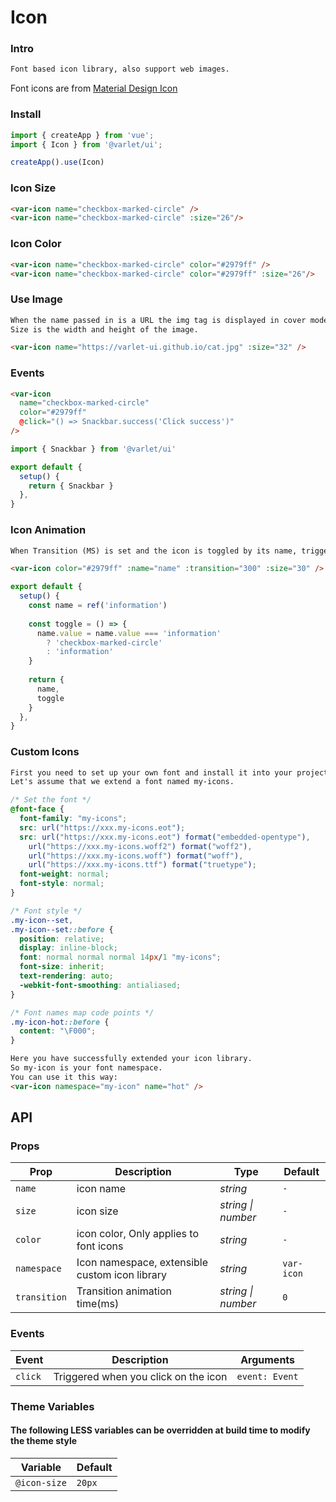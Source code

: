 # Icon

### Intro
```html
Font based icon library, also support web images.
```
Font icons are from [Material Design Icon](https://materialdesignicons.com/)

### Install

```js
import { createApp } from 'vue';
import { Icon } from '@varlet/ui';

createApp().use(Icon)
```

### Icon Size

```html
<var-icon name="checkbox-marked-circle" />
<var-icon name="checkbox-marked-circle" :size="26"/>
```

### Icon Color

```html
<var-icon name="checkbox-marked-circle" color="#2979ff" />
<var-icon name="checkbox-marked-circle" color="#2979ff" :size="26"/>
```

### Use Image

```html
When the name passed in is a URL the img tag is displayed in cover mode. 
Size is the width and height of the image.
```

```html
<var-icon name="https://varlet-ui.github.io/cat.jpg" :size="32" />
```

### Events

```html
<var-icon 
  name="checkbox-marked-circle"
  color="#2979ff"
  @click="() => Snackbar.success('Click success')"
/>
```

```js
import { Snackbar } from '@varlet/ui'

export default {
  setup() {
    return { Snackbar }
  },
}
```

### Icon Animation

```html
When Transition (MS) is set and the icon is toggled by its name, trigger a toggle animation。
```

```html
<var-icon color="#2979ff" :name="name" :transition="300" :size="30" />
```

```js
export default {
  setup() {
    const name = ref('information')
    
    const toggle = () => {
      name.value = name.value === 'information' 
        ? 'checkbox-marked-circle' 
        : 'information'
    }
    
    return {
      name,
      toggle
    }
  },
}
```

### Custom Icons
```html
First you need to set up your own font and install it into your project.
Let's assume that we extend a font named my-icons.
```

```css
/* Set the font */
@font-face {
  font-family: "my-icons";
  src: url("https://xxx.my-icons.eot");
  src: url("https://xxx.my-icons.eot") format("embedded-opentype"), 
    url("https://xxx.my-icons.woff2") format("woff2"), 
    url("https://xxx.my-icons.woff") format("woff"), 
    url("https://xxx.my-icons.ttf") format("truetype");
  font-weight: normal;
  font-style: normal;
}

/* Font style */
.my-icon--set,
.my-icon--set::before {
  position: relative;
  display: inline-block;
  font: normal normal normal 14px/1 "my-icons";
  font-size: inherit;
  text-rendering: auto;
  -webkit-font-smoothing: antialiased;
}

/* Font names map code points */
.my-icon-hot::before {
  content: "\F000";
}
```

```html
Here you have successfully extended your icon library.
So my-icon is your font namespace.
You can use it this way:
<var-icon namespace="my-icon" name="hot" />
```

## API

### Props

| Prop | Description | Type | Default | 
| --- | --- | --- | --- | 
| `name` | icon name | _string_ | `-` |
| `size` | icon size | _string \| number_ | `-` |
| `color` | icon color, Only applies to font icons | _string_ | `-` |  
| `namespace` | Icon namespace, extensible custom icon library |  _string_ | `var-icon` |
| `transition` | Transition animation time(ms) |  _string \| number_ | `0` |

### Events

| Event | Description | Arguments |
| --- | --- | --- |
| `click` | Triggered when you click on the icon | `event: Event` |

### Theme Variables
#### The following LESS variables can be overridden at build time to modify the theme style

| Variable | Default |
| --- | --- |
| `@icon-size` | `20px` |
